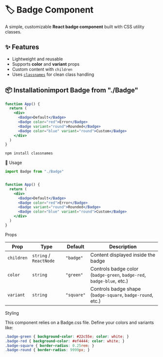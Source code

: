 # 🏷️ Badge Component

A simple, customizable **React badge component** built with CSS utility classes.

## ✨ Features
- Lightweight and reusable
- Supports **color** and **variant** props
- Custom content with `children`
- Uses [`classnames`](https://www.npmjs.com/package/classnames) for clean class handling

## 📦 Installationimport Badge from "./Badge"

```jsx
function App() {
  return (
    <div>
      <Badge>Default</Badge>
      <Badge color="red">Error</Badge>
      <Badge variant="round">Rounded</Badge>
      <Badge color="blue" variant="round">Custom</Badge>
    </div>
  )
}
```
```bash
npm install classnames
```
🚀 Usage
```jsx
import Badge from "./Badge"


function App() {
  return (
    <div>
      <Badge>Default</Badge>
      <Badge color="red">Error</Badge>
      <Badge variant="round">Rounded</Badge>
      <Badge color="blue" variant="round">Custom</Badge>
    </div>
  )
}
```
Props

| Prop       | Type                   | Default    | Description                                                           |
| ---------- | ---------------------- | ---------- | --------------------------------------------------------------------- |
| `children` | `string` / `ReactNode` | `"badge"`  | Content displayed inside the badge                                    |
| `color`    | `string`               | `"green"`  | Controls badge color (`badge-green`, `badge-red`, `badge-blue`, etc.) |
| `variant`  | `string`               | `"square"` | Controls badge shape (`badge-square`, `badge-round`, etc.)            |

Styling

This component relies on a Badge.css file.
Define your colors and variants like:
```css
.badge-green { background-color: #22c55e; color: white; }
.badge-red { background-color: #ef4444; color: white; }
.badge-square { border-radius: 0.25rem; }
.badge-round { border-radius: 9999px; }

